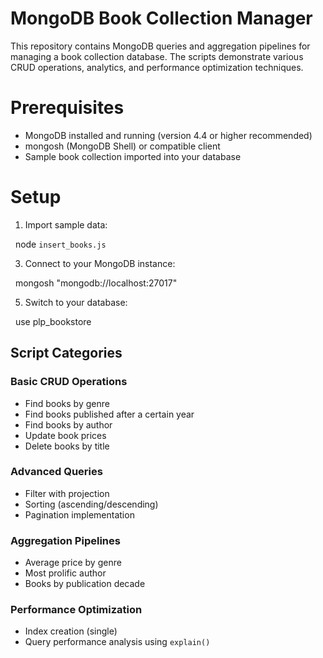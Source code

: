 # MongoDB Book Collection Manager

This repository contains MongoDB queries and aggregation pipelines for managing a book collection database. The scripts demonstrate various CRUD operations, analytics, and performance optimization techniques.

# Prerequisites

- MongoDB installed and running (version 4.4 or higher recommended)
- mongosh (MongoDB Shell) or compatible client
- Sample book collection imported into your database

# Setup

1. Import sample data:

&nbsp; node `insert_books.js`

3. Connect to your MongoDB instance:

&nbsp; mongosh "mongodb://localhost:27017"

5. Switch to your database:

&nbsp; use plp_bookstore

## Script Categories
### Basic CRUD Operations
- Find books by genre
- Find books published after a certain year
- Find books by author
- Update book prices
- Delete books by title

### Advanced Queries
- Filter with projection
- Sorting (ascending/descending)
- Pagination implementation

### Aggregation Pipelines
- Average price by genre
- Most prolific author
- Books by publication decade

### Performance Optimization
- Index creation (single)
- Query performance analysis using `explain()`
